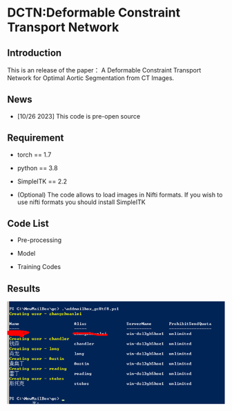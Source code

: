 # DCTN:Deformable Constraint Transport Network

## Introduction
This is an release of the paper： A Deformable Constraint Transport Network for Optimal Aortic Segmentation from CT Images.

## News

* [10/26 2023] This code is pre-open source

## Requirement

*  torch == 1.7  

*  python == 3.8

*  SimpleITK == 2.2
  
*  (Optional) The code allows to load images in Nifti formats. If you wish to use nifti formats you should install SimpleITK


##  Code List
* Pre-processing  

* Model  

* Training Codes  

## Results

![image](https://github.com/lexsaints/powershell/blob/master/IMG/ps2.png)


